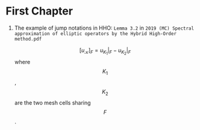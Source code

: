 # First Chapter

1. The example of jump notations in HHO: `Lemma 3.2` in `2019 (MC) Spectral approximation of elliptic operators by the Hybrid High-Order method.pdf`

   $$[u_{\mathcal{K}}]_F= u_{K_1}|_F - u_{K_2}|_F$$ where $$K_1$$, $$K_2$$ are the two mesh cells sharing $$F$$.



